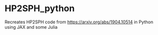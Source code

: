 # HP2SPH_python
Recreates HP2SPH code from https://arxiv.org/abs/1904.10514 in Python using JAX and some Julia
